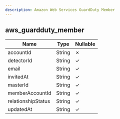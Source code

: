 ```yaml
---
description: Amazon Web Services GuardDuty Member
---
```

aws_guardduty_member
--------------------

| **Name**           | **Type** | **Nullable** |
| ------------------ | -------- | ------------ |
| accountId          | String   | &cross;      |
| detectorId         | String   | &check;      |
| email              | String   | &check;      |
| invitedAt          | String   | &check;      |
| masterId           | String   | &check;      |
| memberAccountId    | String   | &check;      |
| relationshipStatus | String   | &check;      |
| updatedAt          | String   | &check;      |
